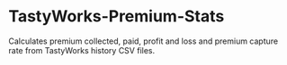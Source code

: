 # TastyWorks-Premium-Stats
Calculates premium collected, paid, profit and loss and premium capture rate from TastyWorks history CSV files.

